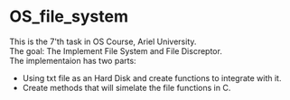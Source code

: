 # OS_file_system

This is the 7'th task in OS Course, Ariel University. </br>
The goal: The Implement File System and File Discreptor. </br>
The implementaion has two parts: 
- Using txt file as an Hard Disk and create functions to integrate with it.
- Create methods that will simelate the file functions in C.  